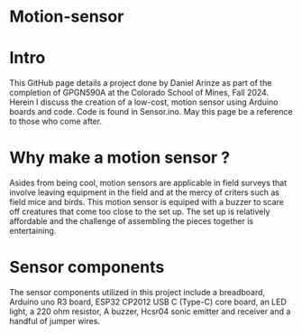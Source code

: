 # Motion-sensor
# Intro
This GitHub page details a project done by Daniel Arinze as part of the completion of GPGN590A at the Colorado School of Mines, Fall 2024. Herein I discuss the creation of a low-cost, motion sensor using Arduino boards and code. Code is found in Sensor.ino. May this page be a reference to those who come after.
# Why make a motion sensor ?
Asides from being cool, motion sensors are applicable in field surveys that involve leaving equipment in the field and at the mercy of criters such as field mice and birds. This motion sensor is equiped with a buzzer to scare off creatures that come too close to the set up. The set up is relatively affordable and the challenge of assembling the pieces together is entertaining.
# Sensor components
The sensor components utilized in this project include a breadboard, Arduino uno R3 board, ESP32 CP2012 USB C (Type-C) core board, an LED light, a 220 ohm resistor, A buzzer, Hcsr04 sonic emitter and receiver and a handful of jumper wires.
